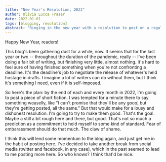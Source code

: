 ```yaml
---
title: "New Year's Resolution, 2022"
author: Olivia Lucca Fraser
date: 2022-01-01
tags: [blogging, resolution]
abstract: "Ringing in the new year with a resolution to post on a regular basis, and, in particular, to start posting short fiction."
---
```


Happy New Year, readers!

This blog's been gathering dust for a while, now. It seems that for the last year or two -- throughout the duration of the pandemic, really -- I've been doing a fair bit of writing, but finishing very little, almost nothing. It's hard to feel sure of having finished something when you're not confronting a deadline. It's the deadline's job to negotiate the release of whatever's held hostage in drafts. I imagine a lot of writers can do without them, but I think it's something I need, even if it is self-imposed.

So here's the plan: by the end of each and every month in 2022, I'm going to post a piece of short fiction. I was tempted for a minute there to say something weaselly, like "I can't promise that they'll be any *good*, but they're getting posted, all the same." But that would make for a lousy and dishonest resolution. I'm going to try to make them good. That's the goal. Maybe a still a bit rough here and there, but good. That's not so much a prediction as a commitment to hold myself to some kind of standard. Fear of embarassment should do that much. The claw of shame.

I think this will lend some momentum to the blog again, and just get me in the habit of posting here. I've decided to take another break from social media (twitter and facebook, in any case), which in the past seemed to lead to me posting more here. So who knows? I think that'd be nice. 


